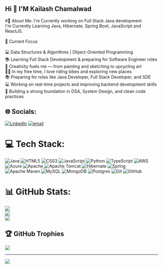 ## Hi 👋 I'M Kailash Chamalwad

#💫 About Me: I'm Currently working on Full Stack Java development<br>I'm Currently Learning Java, Hibernate, Spring Boot, JavaScript and ReactJS.
<br><br>🚀 Current Focus<br><br>💻 Data Structures & Algorithms | Object-Oriented Programming<br>📚 Learning Full Stack Development & preparing for Software Engineer roles<br>🎨 Creativity fuels me — from painting and sketching to upcycling art<br>🚴‍♂️ In my free time, I love riding bikes and exploring new places<br>📚 Preparing for roles like Java Developer, Full Stack Developer, and SDE<br>💻 Working on real-time projects and improving backend development skills<br>🧠 Building a strong foundation in DSA, System Design, and clean code practices


## 🌐 Socials:
[![LinkedIn](https://img.shields.io/badge/LinkedIn-%230077B5.svg?logo=linkedin&logoColor=white)](https://linkedin.com/in/https://www.linkedin.com/in/kailashchamalwad/) [![email](https://img.shields.io/badge/Email-D14836?logo=gmail&logoColor=white)](mailto:kailaschamalwad123@gmail.com) 

# 💻 Tech Stack:
![Java](https://img.shields.io/badge/java-%23ED8B00.svg?style=for-the-badge&logo=openjdk&logoColor=white) ![HTML5](https://img.shields.io/badge/html5-%23E34F26.svg?style=for-the-badge&logo=html5&logoColor=white) ![CSS3](https://img.shields.io/badge/css3-%231572B6.svg?style=for-the-badge&logo=css3&logoColor=white) ![JavaScript](https://img.shields.io/badge/javascript-%23323330.svg?style=for-the-badge&logo=javascript&logoColor=%23F7DF1E) ![Python](https://img.shields.io/badge/python-3670A0?style=for-the-badge&logo=python&logoColor=ffdd54) ![TypeScript](https://img.shields.io/badge/typescript-%23007ACC.svg?style=for-the-badge&logo=typescript&logoColor=white) ![AWS](https://img.shields.io/badge/AWS-%23FF9900.svg?style=for-the-badge&logo=amazon-aws&logoColor=white) ![Azure](https://img.shields.io/badge/azure-%230072C6.svg?style=for-the-badge&logo=microsoftazure&logoColor=white) ![Apache](https://img.shields.io/badge/apache-%23D42029.svg?style=for-the-badge&logo=apache&logoColor=white) ![Apache Tomcat](https://img.shields.io/badge/apache%20tomcat-%23F8DC75.svg?style=for-the-badge&logo=apache-tomcat&logoColor=black) ![Hibernate](https://img.shields.io/badge/Hibernate-59666C?style=for-the-badge&logo=Hibernate&logoColor=white) ![Spring](https://img.shields.io/badge/spring-%236DB33F.svg?style=for-the-badge&logo=spring&logoColor=white) ![Apache Maven](https://img.shields.io/badge/Apache%20Maven-C71A36?style=for-the-badge&logo=Apache%20Maven&logoColor=white) ![MySQL](https://img.shields.io/badge/mysql-4479A1.svg?style=for-the-badge&logo=mysql&logoColor=white) ![MongoDB](https://img.shields.io/badge/MongoDB-%234ea94b.svg?style=for-the-badge&logo=mongodb&logoColor=white) ![Postgres](https://img.shields.io/badge/postgres-%23316192.svg?style=for-the-badge&logo=postgresql&logoColor=white) ![Git](https://img.shields.io/badge/git-%23F05033.svg?style=for-the-badge&logo=git&logoColor=white) ![GitHub](https://img.shields.io/badge/github-%23121011.svg?style=for-the-badge&logo=github&logoColor=white)
# 📊 GitHub Stats:
![](https://github-readme-stats.vercel.app/api?username=kailashchamalwad&theme=dark&hide_border=false&include_all_commits=true&count_private=false)<br/>
![](https://nirzak-streak-stats.vercel.app/?user=kailashchamalwad&theme=dark&hide_border=false)<br/>
![](https://github-readme-stats.vercel.app/api/top-langs/?username=kailashchamalwad&theme=dark&hide_border=false&include_all_commits=true&count_private=false&layout=compact)

## 🏆 GitHub Trophies
![](https://github-profile-trophy.vercel.app/?username=kailashchamalwad&theme=radical&no-frame=false&no-bg=false&margin-w=4)

---
[![](https://visitcount.itsvg.in/api?id=kailashchamalwad&icon=0&color=0)](https://visitcount.itsvg.in)

<!-- Proudly created with GPRM ( https://gprm.itsvg.in ) -->
